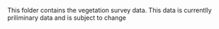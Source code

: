 This folder contains the vegetation survey data. This data is currentlly priliminary data and is subject to change
